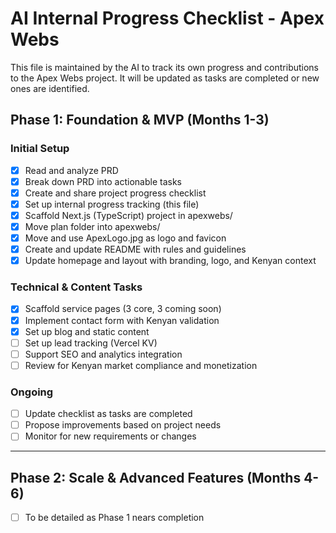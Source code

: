 # AI Internal Progress Checklist - Apex Webs

This file is maintained by the AI to track its own progress and contributions to the Apex Webs project. It will be updated as tasks are completed or new ones are identified.

## Phase 1: Foundation & MVP (Months 1-3)

### Initial Setup
- [x] Read and analyze PRD
- [x] Break down PRD into actionable tasks
- [x] Create and share project progress checklist
- [x] Set up internal progress tracking (this file)
- [x] Scaffold Next.js (TypeScript) project in apexwebs/
- [x] Move plan folder into apexwebs/
- [x] Move and use ApexLogo.jpg as logo and favicon
- [x] Create and update README with rules and guidelines
- [x] Update homepage and layout with branding, logo, and Kenyan context

### Technical & Content Tasks
- [x] Scaffold service pages (3 core, 3 coming soon)
- [x] Implement contact form with Kenyan validation
- [x] Set up blog and static content
- [ ] Set up lead tracking (Vercel KV)
- [ ] Support SEO and analytics integration
- [ ] Review for Kenyan market compliance and monetization

### Ongoing
- [ ] Update checklist as tasks are completed
- [ ] Propose improvements based on project needs
- [ ] Monitor for new requirements or changes

---

## Phase 2: Scale & Advanced Features (Months 4-6)
- [ ] To be detailed as Phase 1 nears completion 